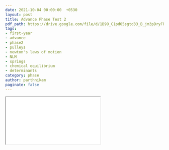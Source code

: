 ```yaml
---
date: 2021-10-04 00:00:00  +0530
layout: post
title: Advance Phase Test 2
pdf_path: https://drive.google.com/file/d/1B9O_C1pdO5sgtd33_B_jm3pDryFRU0wu/preview?usp=drive_link
tags: 
- first-year
- advance
- phase2
- pulleys
- newton's laws of motion
- NLM
- springs
- chemical equilibrium
- determinants
category: phase
author: parthnikam
paginate: false
---
```


<iframe class="embed-pdf" src="{{ page.pdf_path }}#toolbar=0" seamless="seamless" scrolling="no" style="overflow:hidden"></iframe>
